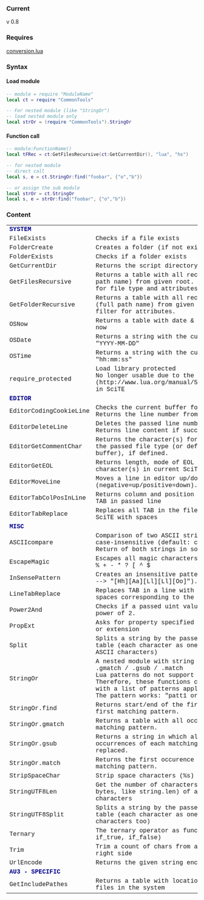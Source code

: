 ### Current
v 0.8
### Requires
[conversion.lua](conversion.lua)
### Syntax
#### Load module
	
```lua
-- module = require "ModuleName"
local ct = require "CommonTools"

-- For nested module (like "StringOr")
-- load nested module only
local strOr = (require "CommonTools").StringOr
```

#### Function call
	
```lua
-- module:FunctionName()
local tFRec = ct:GetFilesRecursive(ct:GetCurrentDir(), "lua", "hs")

-- for nested module
-- direct call
local s, e = ct.StringOr:find("foobar", {"o","b"})

-- or assign the sub module
local strOr = ct.StringOr
local s, e = strOr:find("foobar", {"o","b"})
```
### Content

<table style='font-family:"Courier New"'>
<tr><td><b><span style='color:darkblue'>SYSTEM</span></b></td></tr>
<tr><td>FileExists</td><td>Checks if a file exists</td></tr>
<tr><td>FolderCreate</td><td>Creates a folder (if not exists)</td></tr>
<tr><td>FolderExists</td><td>Checks if a folder exists</td></tr>
<tr><td>GetCurrentDir</td><td>Returns the script directory</td></tr>
<tr><td>GetFilesRecursive</td><td>Returns a table with all recursive files (full path name) from given root. You can use filter for file type and attributes.</td></tr>
<tr><td>GetFolderRecursive</td><td>Returns a table with all recursive sub folders (full path name) from given root. You can use filter for attributes.</td></tr>
<tr><td>OSNow</td><td>Returns a table with date & time fields from now</td></tr>
<tr><td>OSDate</td><td>Returns a string with the current date as "YYYY-MM-DD"</td></tr>
<tr><td>OSTime</td><td>Returns a string with the current time as "hh:mm:ss"</td></tr>
<tr><td>require_protected</td><td>Load library protected<br>No longer usable due to the use of [Lua 5.3](http://www.lua.org/manual/5.3/manual.html#8.3) in SciTE</td></tr>

<tr><td><b><span style='color:darkblue'>EDITOR</span></b></td></tr>
<tr><td>EditorCodingCookieLine</td><td>Checks the current buffer for coding cookie. Returns the line number from this or nil.</td></tr>
<tr><td>EditorDeleteLine</td><td>Deletes the passed line number from editor. Returns line content if success.</td></tr>
<tr><td>EditorGetCommentChar</td><td>Returns the character(s) for a line comment of the passed file type (or default: from current buffer), if defined.</td></tr>
<tr><td>EditorGetEOL</td><td>Returns length, mode of EOL and the EOL character(s) in current SciTE buffer</td></tr>
<tr><td>EditorMoveLine</td><td>Moves a line in editor up/down by param count (negative=up/positive=down).</td></tr>
<tr><td>EditorTabColPosInLine</td><td>Returns column and position of previous/next TAB in passed line</td></tr>
<tr><td>EditorTabReplace</td><td>Replaces all TAB in the file currently open in SciTE with spaces</td></tr>

<tr><td><b><span style='color:darkblue'>MISC</span></b></td></tr>
<tr><td>ASCIIcompare</td><td>Comparison of two ASCII strings, optionally case-insensitive (default: case-sensitive). Return of both strings in sorted order.</td></tr>
<tr><td>EscapeMagic</td><td>Escapes all magic characters in a string:  ( ) . % + - * ? [ ^ $</td></tr>
<tr><td>InSensePattern</td><td>Creates an insensitive pattern string ("Hallo" --> "[Hh][Aa][Ll][Ll][Oo]"). Ascii chars only!</td></tr>
<tr><td>LineTabReplace</td><td>Replaces TAB in a line with the number of spaces corresponding to the column.</td></tr>
<tr><td>Power2And</td><td>Checks if a passed uint value contains a given power of 2.</td></tr>
<tr><td>PropExt</td><td>Asks for property specified by filter.extension or extension</td></tr>
<tr><td>Split</td><td>Splits a string by the passed delimiter into a table (each character as one element only with ASCII characters)</td></tr>
<tr><td>StringOr</td><td>A nested module with string functions: .find / .gmatch / .gsub / .match<br />Lua patterns do not support alternations. Therefore, these functions can be called here with a list of patterns applied to the string. The pattern works: "patt1 or patt2 or patt_n"</td></tr>
<tr><td>StringOr.find</td><td>Returns start/end of the first occurence of the first matching pattern.</td></tr>
<tr><td>StringOr.gmatch</td><td>Returns a table with all occurences of each matching pattern.</td></tr>
<tr><td>StringOr.gsub</td><td>Returns a string in which all (or _n) occurrences of each matching pattern are replaced.</td></tr>
<tr><td>StringOr.match</td><td>Returns the first occurence of the first matching pattern.</td></tr>
<tr><td>StripSpaceChar</td><td>Strip space characters (%s) from a string.</td></tr>
<tr><td>StringUTF8Len</td><td>Get the number of characters (not the number of bytes, like string.len) of a string with UTF8 characters</td></tr>
<tr><td>StringUTF8Split</td><td>Splits a string by the passed delimiter into a table (each character as one element with UTF8 characters too)</td></tr>
<tr><td>Ternary</td><td>The ternary operator as function (condition, if_true, if_false)</td></tr>
<tr><td>Trim</td><td>Trim a count of chars from a strings left or right side</td></tr>
<tr><td>UrlEncode</td><td>Returns the given string encoded for use in URL</td></tr>

<tr><td><b><span style='color:darkblue'>AU3 - SPECIFIC</span></b></td></tr>
<tr><td>GetIncludePathes</td><td>Returns a table with locations of AU3 - include files in the system</td></tr>
</table>


